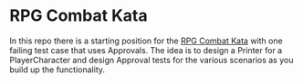 RPG Combat Kata
===============


In this repo there is a starting position for the [RPG Combat Kata](https://sammancoaching.org/kata_descriptions/rpg_combat.html) with one failing test case that uses Approvals.
The idea is to design a Printer for a PlayerCharacter and design Approval tests for the
various scenarios as you build up the functionality.
